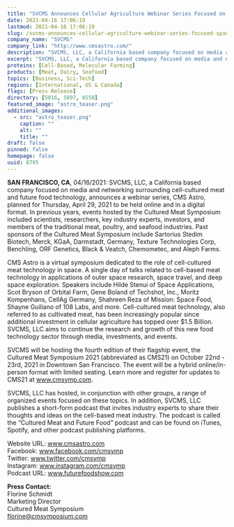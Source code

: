 ```yaml
---
title: "SVCMS Announces Cellular Agriculture Webinar Series Focused on Space"
date: 2021-04-16 17:06:19
lastmod: 2021-04-16 17:06:19
slug: /svcms-announces-cellular-agriculture-webinar-series-focused-space
company_name: "SVCMS"
company_link: "http://www.cmsastro.com/"
description: "SVCMS, LLC, a California based company focused on media and networking surrounding cell-cultured meat and future food technology, announces a webinar series, CMS Astro, planned for Thursday, April 29, 2021 to be held online and in a digital format."
excerpt: "SVCMS, LLC, a California based company focused on media and networking surrounding cell-cultured meat and future food technology, announces a webinar series, CMS Astro, planned for Thursday, April 29, 2021 to be held online and in a digital format."
proteins: [Cell-Based, Molecular Farming]
products: [Meat, Dairy, Seafood]
topics: [Business, Sci-Tech]
regions: [International, US & Canada]
flags: [Press Release]
directory: [5816, 5897, 8550]
featured_image: "astro_teaser.png"
additional_images:
  - src: "astro_teaser.png"
    caption: ""
    alt: ""
    title: ""
draft: false
pinned: false
homepage: false
uuid: 8795
---
```

<p><strong>SAN FRANCISCO, CA</strong>, 04/16/2021: SVCMS, LLC, a California based company focused on media and networking surrounding cell-cultured meat and future food technology, announces a webinar series, CMS Astro, planned for Thursday, April 29, 2021 to be held online and in a digital format. In previous years, events hosted by the Cultured Meat Symposium included scientists, researchers, key industry experts, investors, and members of the traditional meat, poultry, and seafood industries. Past sponsors of the Cultured Meat Symposium include Sartorius Stedim Biotech, Merck, KGaA, Darmstadt, Germany, Texture Technologies Corp, Benchling, ORF Genetics, Black & Veatch, Chemometec, and Aleph Farms.</p>
<p>CMS Astro is a virtual symposium dedicated to the role of cell-cultured meat technology in space. A single day of talks related to cell-based meat technology in applications of outer space research, space travel, and deep space exploration. Speakers include Hilde Stenui of Space Applications, Scot Bryson of Orbital Farm, Gene Boland of Techshot, Inc., Moritz Kompenhans, CellAg Germany, Shahreen Reza of Mission: Space Food, Shayne Guiliano of 108 Labs, and more. Cell-cultured meat technology, also referred to as cultivated meat, has been increasingly popular since additional investment in cellular agriculture has topped over $1.5 Billion. SVCMS, LLC aims to continue the research and growth of this new food technology sector through media, investments, and events.</p>
<p>SVCMS will be hosting the fourth edition of their flagship event, the Cultured Meat Symposium 2021 (abbreviated as CMS21) on October 22nd - 23rd, 2021 in Downtown San Francisco. The event will be a hybrid online/in-person format with limited seating. Learn more and register for updates to CMS21 at <a href="http://www.cmsymp.com">www.cmsymp.com</a>.</p>
<p>SVCMS, LLC has hosted, in conjunction with other groups, a range of organized events focused on these topics. In addition, SVCMS, LLC publishes a short-form podcast that invites industry experts to share their thoughts and ideas on the cell-based meat industry. The podcast is called the “Cultured Meat and Future Food” podcast and can be found on iTunes, Spotify, and other podcast publishing platforms.</p>
<p>Website URL: <a href="http://www.cmsastro.com">www.cmsastro.com</a><br />
Facebook: <a href="http://www.facebook.com/cmsymp">www.facebook.com/cmsymp</a><br />
Twitter: <a href="http://www.twitter.com/cmsymp">www.twitter.com/cmsymp</a><br />
Instagram: <a href="http://www.instagram.com/cmsymp">www.instagram.com/cmsymp</a><br />
Podcast URL: <a href="http://www.futurefoodshow.com">www.futurefoodshow.com</a></p>
<p><strong>Press Contact:</strong><br />
Florine Schmidt<br />
Marketing Director<br />
Cultured Meat Symposium<br />
<a href="mailto:florine@cmsymposium.com">florine@cmsymposium.com</a></p>
